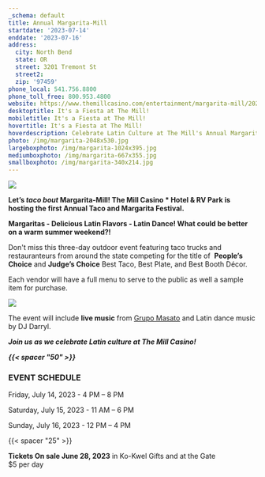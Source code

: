 ```yaml
---
_schema: default
title: Annual Margarita-Mill
startdate: '2023-07-14'
enddate: '2023-07-16'
address:
  city: North Bend
  state: OR
  street: 3201 Tremont St
  street2:
  zip: '97459'
phone_local: 541.756.8800
phone_toll_free: 800.953.4800
website: https://www.themillcasino.com/entertainment/margarita-mill/2023-07-14/
desktoptitle: It's a Fiesta at The Mill!
mobiletitle: It's a Fiesta at The Mill!
hovertitle: It's a Fiesta at The Mill!
hoverdescription: Celebrate Latin Culture at The Mill's Annual Margarita-Mill Event!
photo: /img/margarita-2048x530.jpg
largeboxphoto: /img/margarita-1024x395.jpg
mediumboxphoto: /img/margarita-667x355.jpg
smallboxphoto: /img/margarita-340x214.jpg
---
```

![](/img/margarita-mill-logo-temp-1.jpg)

**Let’s&nbsp;*taco bout*&nbsp;Margarita-Mill! The Mill Casino \* Hotel & RV Park is hosting the first Annual Taco and Margarita Festival.**

**Margaritas - Delicious Latin Flavors - Latin Dance! What could be better on a warm summer weekend?!**

Don't miss this three-day outdoor event featuring taco trucks and restauranteurs from around the state competing for the title of&nbsp; **People’s Choice** and&nbsp;**Judge’s Choice** Best Taco, Best Plate, and Best Booth Décor.

Each vendor will have a full menu to serve to the public as well a sample item for purchase.

![](/img/grupo-masato.jpeg)

The event will include **live music** from&nbsp;<a target="_blank" href="https://www.facebook.com/grupomasato/?locale=es_LA">Grupo Masato</a>&nbsp;and Latin dance music by DJ Darryl.

***Join us as we celebrate Latin culture at The Mill Casino!***

***{{< spacer "50" >}}***

### EVENT SCHEDULE

Friday, July 14, 2023 - 4 PM – 8 PM

Saturday, July 15, 2023 - 11 AM – 6 PM

Sunday, July 16, 2023 - 12 PM – 4 PM

{{< spacer "25" >}}

**Tickets On sale June 28, 2023** in Ko-Kwel Gifts and at the Gate<br>$5 per day